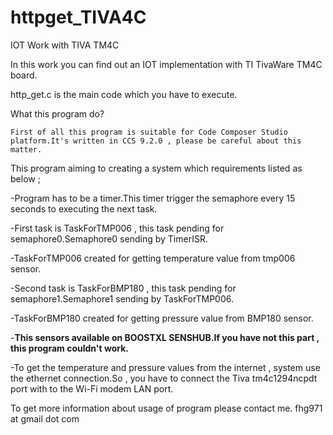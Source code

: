 # httpget_TIVA4C
IOT Work with TIVA TM4C

In this work you can find out an IOT implementation with TI TivaWare TM4C board.

http_get.c is the main code which you have to execute.


What this program do?

    First of all this program is suitable for Code Composer Studio platform.It's written in CCS 9.2.0 , please be careful about this matter.
This program aiming to creating a system which requirements listed as below ;

-Program has to be a timer.This timer trigger the semaphore every 15 seconds to executing the next task.

-First task is TaskForTMP006 , this task pending for semaphore0.Semaphore0 sending by TimerISR.

-TaskForTMP006 created for getting temperature value from tmp006 sensor.


-Second task is TaskForBMP180 , this task pending for semaphore1.Semaphore1 sending by TaskForTMP006.


-TaskForBMP180 created for getting pressure value from BMP180 sensor.

-**This sensors available on BOOSTXL SENSHUB.If you have not this part , this program couldn't work.**

-To get the temperature and pressure values from the internet , system use the ethernet connection.So , you have to connect the Tiva tm4c1294ncpdt port with to the Wi-Fi modem LAN port.


To get more information about usage of program please contact me.
fhg971 at gmail dot com




